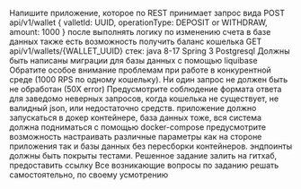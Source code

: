 Напишите приложение, которое по REST принимает запрос вида
POST api/v1/wallet
{
valletId: UUID,
operationType: DEPOSIT or WITHDRAW,
amount: 1000
}
после выполнять логику по изменению счета в базе данных
также есть возможность получить баланс кошелька
GET api/v1/wallets/{WALLET_UUID}
стек:
java 8-17
Spring 3
Postgresql
Должны быть написаны миграции для базы данных с помощью liquibase
Обратите особое внимание проблемам при работе в конкурентной среде (1000 RPS по
одному кошельку). Ни один запрос не должен быть не обработан (50Х error)
Предусмотрите соблюдение формата ответа для заведомо неверных запросов, когда
кошелька не существует, не валидный json, или недостаточно средств.
приложение должно запускаться в докер контейнере, база данных тоже, вся система
должна подниматься с помощью docker-compose
предусмотрите возможность настраивать различные параметры как на стороне
приложения так и базы данных без пересборки контейнеров.
эндпоинты должны быть покрыты тестами.
Решенное задание залить на гитхаб, предоставить ссылку
Все возникающие вопросы по заданию решать самостоятельно, по своему
усмотрению
